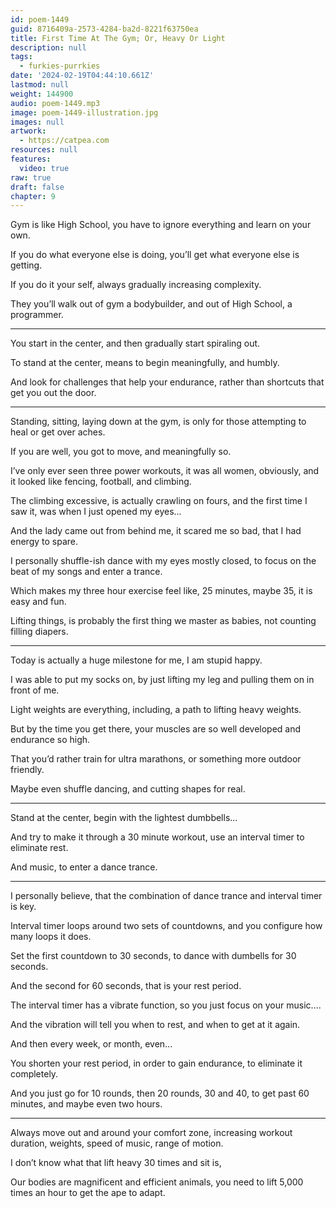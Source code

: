 ```yaml
---
id: poem-1449
guid: 8716409a-2573-4284-ba2d-8221f63750ea
title: First Time At The Gym; Or, Heavy Or Light
description: null
tags:
  - furkies-purrkies
date: '2024-02-19T04:44:10.661Z'
lastmod: null
weight: 144900
audio: poem-1449.mp3
image: poem-1449-illustration.jpg
images: null
artwork:
  - https://catpea.com
resources: null
features:
  video: true
raw: true
draft: false
chapter: 9
---
```


Gym is like High School,
you have to ignore everything and learn on your own.

If you do what everyone else is doing,
you’ll get what everyone else is getting.

If you do it your self,
always gradually increasing complexity.

They you’ll walk out of gym a bodybuilder,
and out of High School, a programmer.

---

You start in the center,
and then gradually start spiraling out.

To stand at the center,
means to begin meaningfully, and humbly.

And look for challenges that help your endurance,
rather than shortcuts that get you out the door.

---

Standing, sitting, laying down at the gym,
is only for those attempting to heal or get over aches.

If you are well,
you got to move, and meaningfully so.

I’ve only ever seen three power workouts,
it was all women, obviously, and it looked like fencing, football, and climbing.

The climbing excessive, is actually crawling on fours,
and the first time I saw it, was when I just opened my eyes…

And the lady came out from behind me,
it scared me so bad, that I had energy to spare.

I personally shuffle-ish dance with my eyes mostly closed,
to focus on the beat of my songs and enter a trance.

Which makes my three hour exercise feel like,
25 minutes, maybe 35, it is easy and fun.

Lifting things, is probably the first thing we master as babies,
not counting filling diapers.

---

Today is actually a huge milestone for me,
I am stupid happy.

I was able to put my socks on,
by just lifting my leg and pulling them on in front of me.

Light weights are everything,
including, a path to lifting heavy weights.

But by the time you get there,
your muscles are so well developed and endurance so high.

That you’d rather train for ultra marathons,
or something more outdoor friendly.

Maybe even shuffle dancing,
and cutting shapes for real.

---

Stand at the center,
begin with the lightest dumbbells...

And try to make it through a 30 minute workout,
use an interval timer to eliminate rest.

And music,
to enter a dance trance.

---

I personally believe,
that the combination of dance trance and interval timer is key.

Interval timer loops around two sets of countdowns,
and you configure how many loops it does.

Set the first countdown to 30 seconds,
to dance with dumbells for 30 seconds.

And the second for 60 seconds,
that is your rest period.

The interval timer has a vibrate function,
so you just focus on your music….

And the vibration will tell you when to rest,
and when to get at it again.

And then every week,
or month, even...

You shorten your rest period, in order to gain endurance,
to eliminate it completely.

And you just go for 10 rounds,
then 20 rounds, 30 and 40, to get past 60 minutes, and maybe even two hours.

---

Always move out and around your comfort zone,
increasing workout duration, weights, speed of music, range of motion.

I don’t know what that lift heavy 30 times and sit is,

Our bodies are magnificent and efficient animals,
you need to lift 5,000 times an hour to get the ape to adapt.
